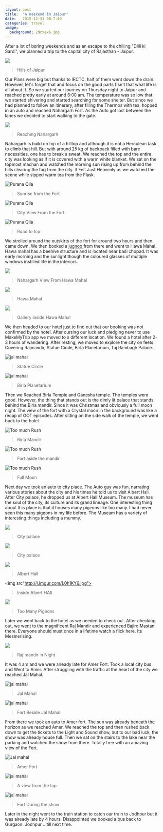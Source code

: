 ```yaml
---
layout: post
title:  "A Weekend in Jaipur"
date:   2015-12-31 00:7:40
categories: travel
image:
  background: 2Nrxex6.jpg
---
```

After a lot of boring weekends and as an escape to the chilling "Dilli ki Sardi", we planned a trip to the capital city of Rajasthan - Jaipur.

<img src="http://i.imgur.com/kpauOJ9.jpg">

>Hills of Jaipur

 Our Plans were big but thanks to IRCTC, half of them went down the drain. However, let's forget that and focus on the good parts (Isn't that what life is all about !). So we started our journey on Thursday night to Jaipur and reached pretty early at around 6:00 am. The temperature was so low that we started shivering and started searching for some shelter. But since we had  planned to follow an itinerary,  after filling the Thermos with tea, hopped in an auto and reached Nahargarh Fort. As the Auto  got lost between the lanes we decided to start walking to the gate. 

<img src="http://i.imgur.com/EFhIUh7.jpg">

>Reaching Nahargarh

Nahargarh is build on top of a hilltop and although it is not a Herculean task to climb that hill. But with around 25 kg of backpack filled with bare necessities, one has to break a sweat. We reached the top and the entire city was looking as if it is covered with a warm white blanket. We sat on the topmost machan and watched the morning sun rising up from behind the hills clearing the fog from the city. It Felt Just Heavenly as we watched the scene while sipped warm tea from the Flask.

<img src="http://i.imgur.com/VirYsRp.jpg" alt="Purana Qila">

>Sunrise from the Fort

<img src="http://i.imgur.com/DxD4QnP.jpg" alt="Purana Qila">

>City View From the Fort

<img src="http://i.imgur.com/XURih3B.jpg" alt="Purana Qila">

>Road to top

We strolled around the outskirts of the fort for around two hours and then came down. We then booked a <a href="www.jugnoo.com">jugnoo </a>from there and went to Hawa Mahal. Hawa mahal has a beehive structure and is located near badi chopad. It was early morning and the sunlight though the coloured glasses of multiple windows instilled life in the interiors. 

<img src="http://i.imgur.com/rz0zpKR.jpg">

>Nahargarh View From Hawa Mahal

<img src="http://i.imgur.com/GUX2USB.jpg">

>Hawa Mahal

<img src="http://i.imgur.com/EDIKLyr.jpg">

>Gallery inside Hawa Mahal

 We then headed to our hotel just to find out that our booking was not confirmed by the hotel. After cursing our luck and pledging never to use MakeMyTrip app we moved to a different location. We found a hotel after 2-3 hours of wandering. After resting, we moved to explore the city on feets. Covering Rajmandir, Statue Circle, Birla Planetarium, Taj Rambagh Palace.
 
<img src="http://i.imgur.com/rc3UFBV.jpg" alt="jal mahal">

>Statue Circle

<img src="http://i.imgur.com/rPuQ3Q4.jpg" alt="jal mahal">

>Birla Planetarium

Then we Reached Birla Temple and Ganesha temple. The temples were good. However, the thing that stands out is the dimly lit palace that stands behind the Birla mandir. Since it was Christmas and obviously a full moon night. The view of the fort with a Crystal moon in the background was like a recap of GOT episodes. After sitting on the side walk of the temple, we went back to the hotel.

<img src="http://i.imgur.com/XGeVRRk.jpg" alt="Too much Rush">

>Birla Mandir

<img src="http://i.imgur.com/cV5lvPT.jpg" alt="Too much Rush">

>Fort aside the mandir

<img src="http://i.imgur.com/Fd3SYbI.jpg" alt="Too much Rush">

>Full Moon 

Next day we took an auto to city place. The Auto guy was fun, narrating various stories about the city and his times he told us to visit Albert Hall. After City palace, he dropped us at Albert Hall Museum. The museum has the soul of the city, its culture and its grand lineage. One interesting thing about this place is that it houses many pigeons like too many. I had never seen this many pigeons in my life before. The Museum has a variety of interesting things including a mummy.

<img src="http://i.imgur.com/xZdDDZ1.jpg">

>City palace

<img src="http://i.imgur.com/1Haq8IZ.jpg">

>City palace

<img src="http://i.imgur.com/0Tb0Mr9.jpg">

>Albert Hall

<img src"http://i.imgur.com/L0h1KY6.jpg">

>Inside Albert HAll

<img src="http://i.imgur.com/dznW9NJ.jpg">

>Too Many Pigeons

Later we went back to the hotel as we needed to check out. After checking out, we went to the magnificent Raj Mandir and experienced Bajiro Mastani there. Everyone should must once in a lifetime watch a flick here. Its Mesmerising.

<img src="http://i.imgur.com/E8PMdGa.jpg">

>Raj mandir in Night

It was 4 am and we were already late for Amer Fort. Took a local city bus and Went to Amer. After struggling with the traffic at the heart of the city we reached Jal Mahal. 

<img src="http://i.imgur.com/gbVgHeR.jpg" alt="jal mahal">

>Jal Mahal

<img src="http://i.imgur.com/5L7kDGt.jpg" alt="jal mahal">

>Fort Beside Jal Mahal

From there we took an auto to Amer fort. The sun was already beneath the horizon as we reached Amer. We reached the top and then rushed back down to get the tickets to the Light and Sound show, but to our bad luck, the show was already house full. Then we sat on the stairs to the lake near the parking and watched the show from there. Totally free with an amazing view of the Fort.

<img src="http://i.imgur.com/VjLid8N.jpg" alt="Jal mahal">

>Amer Fort

<img src="http://i.imgur.com/Y8QWue9.jpg" alt="jal mahal">

>A view from the top

<img src="http://i.imgur.com/dLW8R1h.jpg" alt="jal mahal">

>Fort During the show

Later in the night went to the train station to catch our train to Jodhpur but it was already late by 4 hours. Disappointed we booked a bus back to Gurgaon. Jodhpur .. till next time.
